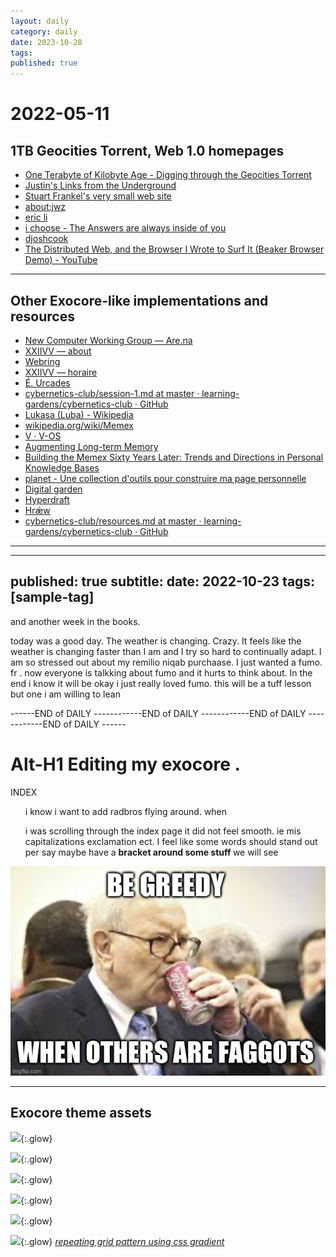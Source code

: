 ```yaml
---
layout: daily
category: daily
date: 2023-10-28
tags: 
published: true
---
```


# 2022-05-11

## 1TB Geocities Torrent, Web 1.0 homepages 

* [One Terabyte of Kilobyte Age - Digging through the Geocities Torrent](https://blog.geocities.institute/)
* [Justin's Links from the Underground](http://www.links.net/vita/web/start/)
* [Stuart Frankel's very small web site](http://dustyfeet.com/)
* [about:jwz](https://www.jwz.org/about.html)
* [eric li](https://eric.young.li/)
* [i choose - The Answers are always inside of you](http://ichoose.pe.hu/)
* [djoshcook](https://djoshcook.com/Portfolio-Desktop)
* [The Distributed Web, and the Browser I Wrote to Surf It (Beaker Browser Demo) - YouTube](https://www.youtube.com/watch?v=pi-kreA52oI)
  
---

## Other Exocore-like implementations and resources

* [New Computer Working Group — Are.na](https://www.are.na/new-computer-working-group)
* [XXIIVV — about](https://wiki.xxiivv.com/site/about.html)
* [Webring](https://webring.xxiivv.com/)
* [XXIIVV — horaire](https://wiki.xxiivv.com/site/horaire.html)
* [É. Urcades](https://urcad.es/writing/rfc001/)
* [cybernetics-club/session-1.md at master · learning-gardens/cybernetics-club · GitHub](https://github.com/learning-gardens/cybernetics-club/blob/master/minutes/session-1.md)
* [Lukasa (Luba) - Wikipedia](https://en.wikipedia.org/wiki/Lukasa_(Luba))
* [wikipedia.org/wiki/Memex](https://en.wikipedia.org/wiki/Memex)
* [V · V-OS](https://v-os.ca/v-os)
* [Augmenting Long-term Memory](http://augmentingcognition.com/ltm.html)
* [Building the Memex Sixty Years Later: Trends and Directions in Personal Knowledge Bases](https://scholar.colorado.edu/concern/reports/t722h9830)
* [planet - Une collection d'outils pour construire ma page personnelle](https://xvw.github.io/projects/planet.html)
* [Digital garden](https://rosano.hmm.garden/01etwe6d05s2c8m8fj53wh3s4w)
* [Hyperdraft](https://rosano.hmm.garden/01etj3kw7w4zyz1f5ktnnagn7n)
* [Hrǽw](https://hraew.autophagy.io/)
* [cybernetics-club/resources.md at master · learning-gardens/cybernetics-club · GitHub](https://github.com/learning-gardens/cybernetics-club/blob/master/resources.md)

---
---
published: true
subtitle: 
date: 2022-10-23
tags: [sample-tag]
---


and another week in the books.

today was a good day. The weather is changing. Crazy. It feels like the weather is changing faster than I am and I try so hard to continually adapt. I am so stressed out about my remilio niqab purchaase. I just wanted a fumo. fr . now everyone is talkking about fumo and it hurts to think about. In the end i know it will be okay i just really loved fumo. this will be a tuff lesson but one i am willing to lean 


------END of DAILY ------------END of DAILY ------------END of DAILY ------------END of DAILY ------

# Alt-H1 Editing my exocore . 

INDEX 
<ul>i know i want to add radbros flying around. 
when 

i was scrolling through the index page it did not feel smooth. ie mis capitalizations exclamation ect.
I feel like some words should stand out per say maybe have a <strong> bracket around some stuff </strong> we will see</ul>
![Alt text](B13A9CAA-22DF-4B44-B23D-657FFB06ED27.jpeg)

---
## Exocore theme assets

![](/attachments/BGtile-1.png){:.glow}

![](/attachments/BGtile-2.png){:.glow}

![](/attachments/BGtile-3.png){:.glow}

![](/attachments/BGtile-4.png){:.glow}

![](/attachments/BGtile-5.png){:.glow}

![](/attachments/grid.png){:.glow}
*[repeating grid pattern using css gradient](https://stackoverflow.com/questions/47382059/using-css-background-image-to-output-grid-using-gradient-with-offset)*
